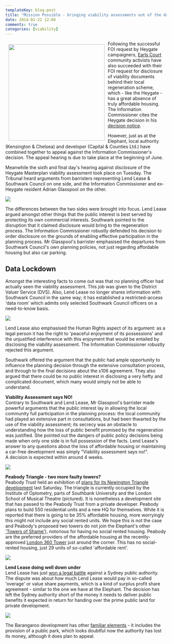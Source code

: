 ```yaml
---
templateKey: blog-post
title: "Mission Possible - bringing viability assessments out of the dark"
date: 2014-02-22 12:04
comments: true
categories: [viability]
---
```

<img src="http://crappistmartin.github.io/images/confidential.jpg" width="300" align="left" style="margin:10px">Following the successful FOI request by Heygate campaigners, [Earls Court](http://www.theguardian.com/uk-news/davehillblog/2013/nov/21/earls-court-project-community-benefits-capital-and-counties) community activists have also succeeded with their FOI request for disclosure of viability documents behind their local regeneration scheme, which - like the Heygate - has a great absence of truly affordable housing. The Information Commissioner cites the Heygate decision in his [decision notice](http://ico.org.uk/~/media/documents/decisionnotices/2013/fer_0491596.ashx).  

However, just as at the Elephant, local authority (Kensington & Chelsea) and developer (Capital & Counties Ltd.) have combined together to appeal against the Information Commissioner's decision. The appeal hearing is due to take place at the beginning of June.  

Meanwhile the sixth and final day's hearing against disclosure of the Heygate Masterplan viability assessment took place on Tuesday. The Tribunal heard arguments from barristers representing Lend Lease & Southwark Council on one side, and the Information Commissioner and ex-Heygate resident Adrian Glasspool on the other. 

![](http://www.propertyreporter.co.uk/images/slider/1103231_Scales.gif)

The differences between the two sides were brought into focus. Lend Lease argued amongst other things that the public interest is best served by protecting its own commercial interests. Southwark pointed to the disruption that it claimed disclosure would bring to the regeneration process. The Information Commissioner robustly defended his decision to order disclosure on the grounds of enabling effective participation in the planning process. Mr Glasspool's barrister emphasised the departures from Southwark Council's own planning policies, not just regarding affordable housing but also car parking. 

## Data Lockdown
Amongst the interesting facts to come out was that no planning officer had actually seen the viability assessment. This job was given to the District Valuer Service (DVS). Also, Lend Lease no longer shares information with Southwark Council in the same way; it has established a restricted-access 'data room' which admits only selected Southwark Council officers on a need-to-know basis.

![](http://i.dailymail.co.uk/i/pix/2013/05/07/article-2320579-19A78BC8000005DC-582_634x934.jpg)

Lend Lease also emphasised the Human Rights aspect of its argument: as a legal person it has the right to 'peaceful enjoyment of its possessions' and the unjustified interference with this enjoyment that would be entailed by disclosing the viability assessment. The Information Commissioner robustly rejected this argument.  

Southwark offered the argument that the public had ample opportunity to influence the planning decision through the extensive consultation process, and through to the final decisions about the s106 agreement. They also argued that there could be no public interest in disclosing a very hefty and complicated document, which many would simply not be able to understand. 

__Viability Assessment says NO!__  
Contrary to Southwark and Lend Lease, Mr Glasspool's barrister made powerful arguments that the public interest lay in allowing the local community full participation in the planning process: the local community had played an extensive part in consultations, but had been thwarted by the use of the viability assessment; its secrecy was an obstacle to understanding how the loss of public benefit promised by the regeneration was justified. She pointed out the dangers of public policy decisions being made when only one side is in full possession of the facts. Lend Lease's answer to any questions about the loss of affordable housing or maintaining a car-free development was simply "Viability assessment says no!".  
A decision is expected within around 4 weeks. 

![](http://i.telegraph.co.uk/multimedia/archive/02419/jobs0_3_2419481b.jpg)

__Peabody Triangle - two more faulty towers?__  
Peabody Trust held an exhibition of [plans for its Newington Triangle development](http://www.london-se1.co.uk/news/view/7342) last Saturday. The triangle is currently occupied by the Institute of Optometry, parts of Southbank University and the London School of Musical Theatre (pictured). It is nonetheless a development site that has passed to the Peabody Trust from a private developer. Peabody plans to build 550 residential units and a new HQ for themselves. While it is reported that there is going to be 35% affordable housing, more worryingly this might not include any social rented units. We hope this is not the case and Peabody's proposed two towers do not join the Elephant's other ['Towers of Shame'](/2013-08-10-towering-disgrace)), notorious for having no social rented housing. Peabody are the preferred providers of the affordable housing at the recently-approved [London 360 Tower](/2013-08-10-towering-disgrace) just around the corner. This has no social-rented housing, just 29 units of so-called 'affordable rent'.   

![](http://static.panoramio.com/photos/large/56023043.jpg)

__Lend Lease doing well down under__   
Lend Lease has just [won a legal battle](http://www.smh.com.au/nsw/court-ruling-over-barangaroo-may-put-public-works-at-risk-20140107-30fhg.html) against a Sydney public authority. The dispute was about how much Lend Lease would pay in so-called 'overage' or value share payments, which is a kind of surplus profit share agreement - similar to the one we have at the Elephant. The decision has left the Sydney authority short of the money it needs to deliver public benefits it expected in return for handing over the prime public land for private development. 

![](http://www.oneplanetcommunities.org/wp-content/uploads/2010/02/Barangaroo-waterfront.jpg)

The Barangaroo development has other [familiar elements](/2012-12-09-has-southwark-signed-a-bum-deal-at-the-elephant) - it includes the provision of a public park, which looks doubtful now the authority has lost its money, although it does plan to appeal.













 
